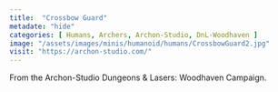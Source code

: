 ```yaml
---
title:  "Crossbow Guard"
metadate: "hide"
categories: [ Humans, Archers, Archon-Studio, DnL-Woodhaven ]
image: "/assets/images/minis/humanoid/humans/CrossbowGuard2.jpg"
visit: "https://archon-studio.com/"
---
```

From the Archon-Studio Dungeons & Lasers: Woodhaven Campaign.